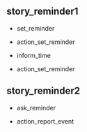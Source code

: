 ## story_reminder1
* set_reminder
 - action_set_reminder
* inform_time
 - action_set_reminder

## story_reminder2
* ask_reminder
 - action_report_event
